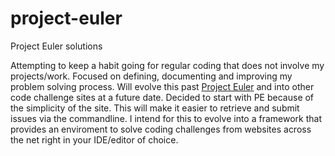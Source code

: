 # project-euler
Project Euler solutions

Attempting to keep a habit going for regular coding that does not involve my projects/work. Focused on defining, documenting and improving my problem solving process. Will evolve this past [Project Euler](https://projecteuler.net) and into other code challenge sites at a future date. Decided to start with PE because of the simplicity of the site. This will make it easier to retrieve and submit issues via the commandline. I intend for this to evolve into a framework that provides an enviroment to solve coding challenges from websites across the net right in your IDE/editor of choice.
